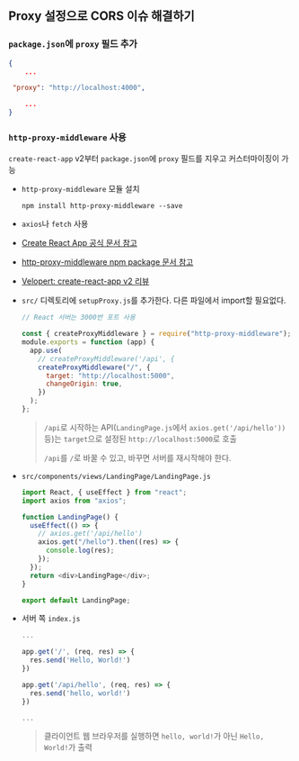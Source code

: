 ## Proxy 설정으로 CORS 이슈 해결하기

### `package.json`에 `proxy` 필드 추가

```json
{
    ...

 "proxy": "http://localhost:4000",

    ...
}
```

### `http-proxy-middleware` 사용

`create-react-app` v2부터 `package.json`에 `proxy` 필드를 지우고 커스터마이징이 가능

- `http-proxy-middleware` 모듈 설치

  ```shell
  npm install http-proxy-middleware --save
  ```

- `axios`나 `fetch` 사용

- [Create React App 공식 문서 참고](https://create-react-app.dev/docs/proxying-api-requests-in-development)

- [http-proxy-middleware npm package 문서 참고](https://www.npmjs.com/package/http-proxy-middleware)

- [Velopert: create-react-app v2 리뷰](https://velog.io/@velopert/create-react-app-v2)

- `src/` 디렉토리에 `setupProxy.js`를 추가한다. 다른 파일에서 import할 필요없다.

  ```js
  // React 서버는 3000번 포트 사용

  const { createProxyMiddleware } = require("http-proxy-middleware");
  module.exports = function (app) {
    app.use(
      // createProxyMiddleware('/api', {
      createProxyMiddleware("/", {
        target: "http://localhost:5000",
        changeOrigin: true,
      })
    );
  };
  ```

  > `/api`로 시작하는 API(`LandingPage.js`에서 `axios.get('/api/hello'))` 등)는 `target`으로 설정된 `http://localhost:5000`로 호출
  >
  > `/api`를 `/`로 바꿀 수 있고, 바꾸면 서버를 재시작해야 한다.

- `src/components/views/LandingPage/LandingPage.js`

  ```js
  import React, { useEffect } from "react";
  import axios from "axios";

  function LandingPage() {
    useEffect(() => {
      // axios.get('/api/hello')
      axios.get("/hello").then((res) => {
        console.log(res);
      });
    });
    return <div>LandingPage</div>;
  }

  export default LandingPage;
  ```

- 서버 쪽 `index.js`

  ```js
  ...

  app.get('/', (req, res) => {
    res.send('Hello, World!')
  })

  app.get('/api/hello', (req, res) => {
    res.send('hello, world!')
  })

  ...
  ```

  > 클라이언트 웹 브라우저를 실행하면 `hello, world!`가 아닌 `Hello, World!`가 출력
